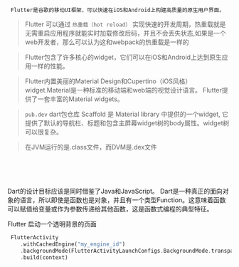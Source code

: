 ` Flutter是谷歌的移动UI框架，可以快速在iOS和Android上构建高质量的原生用户界面。`

> Flutter 可以通过 `热重载（hot reload）` 实现快速的开发周期，热重载就是无需重启应用程序就能实时加载修改后码，并且不会丢失状态,如果是一个web开发者，那么可以认为这和webpack的热重载是一样的

> Flutter包含了许多核心的widget，它们可以在iOS和Android上达到原生应用一样的性能。

> Flutter内置美丽的Material Design和Cupertino（iOS风格）widget.Material是一种标准的移动端和web端的视觉设计语言。 Flutter提供了一套丰富的Material widgets。

> `pub.dev` dart包仓库
Scaffold 是 Material library 中提供的一个widget, 它提供了默认的导航栏、标题和包含主屏幕widget树的body属性。widget树可以很复杂。

> 在JVM运行的是.class文件，而DVM是.dex文件

<br>
<br>
<br>

    


Dart的设计目标应该是同时借鉴了Java和JavaScript。
Dart是一种真正的面向对象的语言，所以即使是函数也是对象，并且有一个类型Function。这意味着函数可以赋值给变量或作为参数传递给其他函数，这是函数式编程的典型特征。


Flutter 启动一个透明背景的页面 

```dart
 FlutterActivity
    .withCachedEngine("my_engine_id")
    .backgroundMode(FlutterActivityLaunchConfigs.BackgroundMode.transparent)
    .build(context)
```